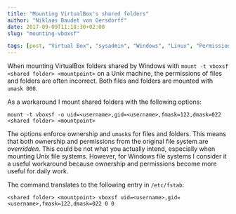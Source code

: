 ```yaml
---
title: "Mounting VirtualBox's shared folders"
author: "Niklaas Baudet von Gersdorff"
date: 2017-09-09T11:18:30+02:00
slug: "mounting-vboxsf"

tags: [post, "Virtual Box", "sysadmin", "Windows", "Linux", "Permissions"]
---
```


When mounting VirtualBox folders shared by Windows with `mount -t vboxsf
<shared folder> <mountpoint>` on a Unix machine, the permissions of files and
folders are often incorrect. Both files and folders are mounted with `umask
000`.

<!-- more -->

As a workaround I mount shared folders with the following options:

```
mount -t vboxsf -o uid=<username>,gid=<username>,fmask=122,dmask=022 <shared folder> <mountpoint>
```

The options enforce ownership and `umask`s for files and folders. This means
that both ownership and permissions from the original file system are
*overridden*. This could be not what you actually intend, especially when
mounting Unix file systems. However, for Windows file systems I consider it a
useful workaround because ownership and permissions become more useful for daily
work.

The command translates to the following entry in `/etc/fstab`:

```
<shared folder> <mountpoint> vboxsf uid=<username>,gid=<username>,fmask=122,dmask=022 0 0
```
